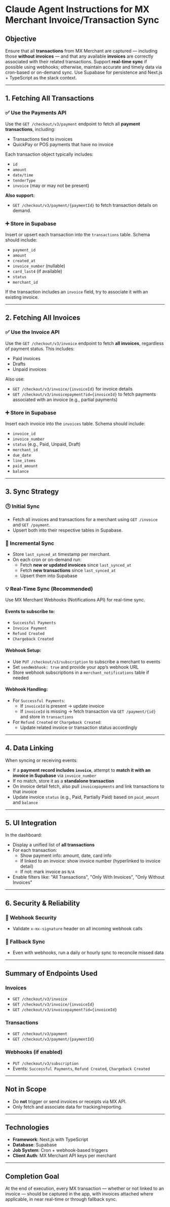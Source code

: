 # Claude Agent Instructions for MX Merchant Invoice/Transaction Sync

## Objective
Ensure that all **transactions** from MX Merchant are captured — including those **without invoices** — and that any available **invoices** are correctly associated with their related transactions. Support **real-time sync** if possible using webhooks; otherwise, maintain accurate and timely data via cron-based or on-demand sync. Use Supabase for persistence and Next.js + TypeScript as the stack context.

---

## 1. Fetching All Transactions

### ✅ Use the Payments API
Use the `GET /checkout/v3/payment` endpoint to fetch all **payment transactions**, including:
- Transactions tied to invoices
- QuickPay or POS payments that have no invoice

Each transaction object typically includes:
- `id`
- `amount`
- `date/time`
- `tenderType`
- `invoice` (may or may not be present)

**Also support:**
- `GET /checkout/v3/payment/{paymentId}` to fetch transaction details on demand.

### ➕ Store in Supabase
Insert or upsert each transaction into the `transactions` table. Schema should include:
- `payment_id`
- `amount`
- `created_at`
- `invoice_number` (nullable)
- `card_last4` (if available)
- `status`
- `merchant_id`

If the transaction includes an `invoice` field, try to associate it with an existing invoice.

---

## 2. Fetching All Invoices

### ✅ Use the Invoice API
Use the `GET /checkout/v3/invoice` endpoint to fetch **all invoices**, regardless of payment status. This includes:
- Paid invoices
- Drafts
- Unpaid invoices

Also use:
- `GET /checkout/v3/invoice/{invoiceId}` for invoice details
- `GET /checkout/v3/invoicepayment?id={invoiceId}` to fetch payments associated with an invoice (e.g., partial payments)

### ➕ Store in Supabase
Insert each invoice into the `invoices` table. Schema should include:
- `invoice_id`
- `invoice_number`
- `status` (e.g., Paid, Unpaid, Draft)
- `merchant_id`
- `due_date`
- `line_items`
- `paid_amount`
- `balance`

---

## 3. Sync Strategy

### 🕒 Initial Sync
- Fetch all invoices and transactions for a merchant using `GET /invoice` and `GET /payment`.
- Upsert both into their respective tables in Supabase.

### 🔁 Incremental Sync
- Store `last_synced_at` timestamp per merchant.
- On each cron or on-demand run:
  - Fetch **new or updated invoices** since `last_synced_at`
  - Fetch **new transactions** since `last_synced_at`
  - Upsert them into Supabase

### 💡 Real-Time Sync (Recommended)
Use MX Merchant Webhooks (Notifications API) for real-time sync.

#### Events to subscribe to:
- `Successful Payments`
- `Invoice Payment`
- `Refund Created`
- `Chargeback Created`

#### Webhook Setup:
- Use `PUT /checkout/v3/subscription` to subscribe a merchant to events
- Set `sendWebhook: true` and provide your app’s webhook URL
- Store webhook subscriptions in a `merchant_notifications` table if needed

#### Webhook Handling:
- For `Successful Payments`:
  - If `invoiceId` is present → update invoice
  - If `invoiceId` is missing → fetch transaction via `GET /payment/{id}` and store in `transactions`
- For `Refund Created` or `Chargeback Created`:
  - Update related invoice or transaction status accordingly

---

## 4. Data Linking

When syncing or receiving events:
- If a **payment record includes `invoice`**, attempt to **match it with an invoice in Supabase** via `invoice_number`
- If no match, store it as a **standalone transaction**
- On invoice detail fetch, also pull `invoicepayments` and link transactions to that invoice
- Update invoice `status` (e.g., Paid, Partially Paid) based on `paid_amount` and `balance`

---

## 5. UI Integration

In the dashboard:
- Display a unified list of **all transactions**
- For each transaction:
  - Show payment info: amount, date, card info
  - If linked to an invoice: show invoice number (hyperlinked to invoice detail)
  - If not: mark invoice as `N/A`
- Enable filters like: "All Transactions", "Only With Invoices", "Only Without Invoices"

---

## 6. Security & Reliability

### 🔐 Webhook Security
- Validate `x-mx-signature` header on all incoming webhook calls

### 🧠 Fallback Sync
- Even with webhooks, run a daily or hourly sync to reconcile missed data

---

## Summary of Endpoints Used

### Invoices
- `GET /checkout/v3/invoice`
- `GET /checkout/v3/invoice/{invoiceId}`
- `GET /checkout/v3/invoicepayment?id={invoiceId}`

### Transactions
- `GET /checkout/v3/payment`
- `GET /checkout/v3/payment/{paymentId}`

### Webhooks (if enabled)
- `PUT /checkout/v3/subscription`
- Events: `Successful Payments`, `Refund Created`, `Chargeback Created`

---

## Not in Scope
- Do **not** trigger or send invoices or receipts via MX API.
- Only fetch and associate data for tracking/reporting.

---

## Technologies
- **Framework**: Next.js with TypeScript
- **Database**: Supabase
- **Job System**: Cron + webhook-based triggers
- **Client Auth**: MX Merchant API keys per merchant

---

## Completion Goal
At the end of execution, every MX transaction — whether or not linked to an invoice — should be captured in the app, with invoices attached where applicable, in near real-time or through fallback sync.

